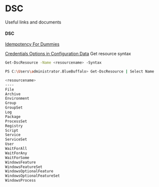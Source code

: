 # DSC

Useful links and documents

#### DSC

[Idempotency For Dummies](https://medium.com/@ahmadfarag/idempotency-764f7bb6e4e2)

[Credentials Options in Configuration Data](https://docs.microsoft.com/en-us/powershell/dsc/configurations/configdatacredentials)
Get resource syntax

```sh
Get-DscResource -Name <resourcename> -Syntax

PS C:\Users\administrator.BlueBuffalo> Get-DscResource | Select Name

<resourcename>                   
----                     
File                     
Archive                  
Environment              
Group                    
GroupSet                 
Log                      
Package                  
ProcessSet               
Registry                 
Script                   
Service                  
ServiceSet               
User                     
WaitForAll               
WaitForAny               
WaitForSome              
WindowsFeature           
WindowsFeatureSet        
WindowsOptionalFeature   
WindowsOptionalFeatureSet
WindowsProcess           
```
